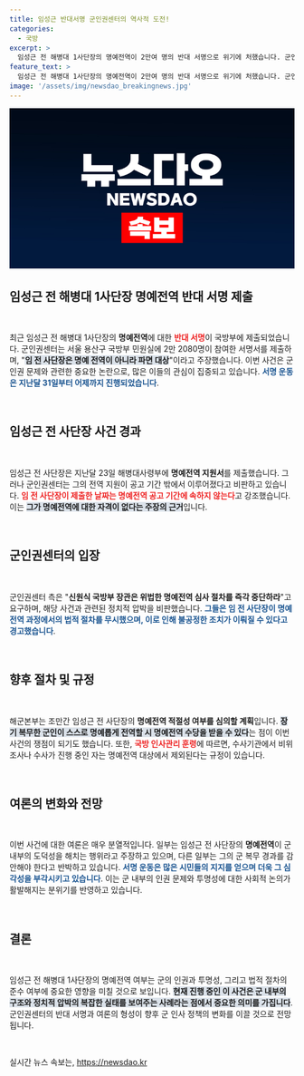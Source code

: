```yaml
---
title: 임성근 반대서명 군인권센터의 역사적 도전!
categories:
  - 국방
excerpt: >
  임성근 전 해병대 1사단장의 명예전역이 2만여 명의 반대 서명으로 위기에 처했습니다. 군인권센터는 그를 파면해야 한다고 주장하며, 국방부 장관에게 위법 절차 중단을 촉구했습니다. 이 사건의 진실이 밝혀질까? 클릭해 보세요!
feature_text: >
  임성근 전 해병대 1사단장의 명예전역이 2만여 명의 반대 서명으로 위기에 처했습니다. 군인권센터는 그를 파면해야 한다고 주장하며, 국방부 장관에게 위법 절차 중단을 촉구했습니다. 이 사건의 진실이 밝혀질까? 클릭해 보세요!
image: '/assets/img/newsdao_breakingnews.jpg'
---
```


<p><img src="/assets/img/newsdao_breakingnews.jpg" alt="koreaapp 속보" /></p>

<h2 data-ke-size="size26">임성근 전 해병대 1사단장 명예전역 반대 서명 제출</h2>

<p data-ke-size="size16">&nbsp;</p>

<p>최근 임성근 전 해병대 1사단장의 <b>명예전역</b>에 대한 <b><span style="color: #ee2323;">반대 서명</span></b>이 국방부에 제출되었습니다. 군인권센터는 서울 용산구 국방부 민원실에 2만 2080명이 참여한 서명서를 제출하며, "<b><span style="background-color: #21538527;">임 전 사단장은 명예 전역이 아니라 파면 대상</span></b>"이라고 주장했습니다. 이번 사건은 군 인권 문제와 관련한 중요한 논란으로, 많은 이들의 관심이 집중되고 있습니다. <b><span style="color: #1a5490;">서명 운동은 지난달 31일부터 어제까지 진행되었습니다</span></b>.</p>

<p data-ke-size="size16">&nbsp;</p>

<h2 data-ke-size="size26">임성근 전 사단장 사건 경과</h2>

<p data-ke-size="size16">&nbsp;</p>

<p>임성근 전 사단장은 지난달 23일 해병대사령부에 <b>명예전역 지원서</b>를 제출했습니다. 그러나 군인권센터는 그의 전역 지원이 공고 기간 밖에서 이루어졌다고 비판하고 있습니다. <b><span style="color: #ee2323;">임 전 사단장이 제출한 날짜는 명예전역 공고 기간에 속하지 않는다</span></b>고 강조했습니다. 이는 <b><span style="background-color: #21538527;">그가 명예전역에 대한 자격이 없다는 주장의 근거</span></b>입니다.</p>

<p data-ke-size="size16">&nbsp;</p>

<h2 data-ke-size="size26">군인권센터의 입장</h2>

<p data-ke-size="size16">&nbsp;</p>

<p>군인권센터 측은 "<b>신원식 국방부 장관은 위법한 명예전역 심사 절차를 즉각 중단하라</b>"고 요구하며, 해당 사건과 관련된 정치적 압박을 비판했습니다. <b><span style="color: #1a5490;">그들은 임 전 사단장이 명예전역 과정에서의 법적 절차를 무시했으며, 이로 인해 불공정한 조치가 이뤄질 수 있다고 경고했습니다</span></b>.</p>

<p data-ke-size="size16">&nbsp;</p>

<h2 data-ke-size="size26">향후 절차 및 규정</h2>

<p data-ke-size="size16">&nbsp;</p>

<p>해군본부는 조만간 임성근 전 사단장의 <b>명예전역 적절성 여부를 심의할 계획</b>입니다. <b><span style="background-color: #21538527;">장기 복무한 군인이 스스로 명예롭게 전역할 시 명예전역 수당을 받을 수 있다</span></b>는 점이 이번 사건의 쟁점이 되기도 했습니다. 또한, <b><span style="color: #ee2323;">국방 인사관리 훈령</span></b>에 따르면, 수사기관에서 비위 조사나 수사가 진행 중인 자는 명예전역 대상에서 제외된다는 규정이 있습니다. </p>

<p data-ke-size="size16">&nbsp;</p>

<h2 data-ke-size="size26">여론의 변화와 전망</h2>

<p data-ke-size="size16">&nbsp;</p>

<p>이번 사건에 대한 여론은 매우 분열적입니다. 일부는 임성근 전 사단장의 <b>명예전역</b>이 군 내부의 도덕성을 해치는 행위라고 주장하고 있으며, 다른 일부는 그의 군 복무 경과를 감안해야 한다고 반박하고 있습니다. <b><span style="color: #1a5490;">서명 운동은 많은 시민들의 지지를 얻으며 더욱 그 심각성을 부각시키고 있습니다</span></b>. 이는 군 내부의 인권 문제와 투명성에 대한 사회적 논의가 활발해지는 분위기를 반영하고 있습니다.</p>

<p data-ke-size="size16">&nbsp;</p>

<h2 data-ke-size="size26">결론</h2>

<p data-ke-size="size16">&nbsp;</p>

<p>임성근 전 해병대 1사단장의 명예전역 여부는 군의 인권과 투명성, 그리고 법적 절차의 준수 여부에 중요한 영향을 미칠 것으로 보입니다. <b><span style="background-color: #21538527;">현재 진행 중인 이 사건은 군 내부의 구조와 정치적 압박의 복잡한 실태를 보여주는 사례라는 점에서 중요한 의미를 가집니다</span></b>. 군인권센터의 반대 서명과 여론의 형성이 향후 군 인사 정책의 변화를 이끌 것으로 전망됩니다. </p>

<p data-ke-size="size16">&nbsp;</p>
실시간 뉴스 속보는, <a href="https://newsdao.kr" rel="dofollow">https://newsdao.kr</a>


